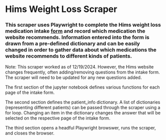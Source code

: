 # Hims Weight Loss Scraper

### This scraper uses Playwright to complete the Hims weight loss medication intake [form](https://www.hims.com/c/wm/introduction) and record which medication the website recommends. Information entered into the form is drawn from a pre-defined dictionary and can be easily changed in order to gather data about which medications the website recommends to different kinds of patients.

Note: This scraper worked as of 12/19/2024. However, the Hims website changes frequently, often adding/removing questions from the intake form. The scraper will need to be updated for any new questions added.

The first section of the jupyter notebook defines various functions for each page of the intake form.

The second section defines the patient_info dictionary. A list of dictionaries (representing different patients) can be passed through the scraper using a for loop. Changing an item in the dictionary changes the answer that will be selected on the respective page of the intake form.

The third section opens a headful Playwright browswer, runs the scraper, and closes the browser.

